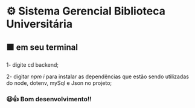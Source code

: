 # ⚙ Sistema Gerencial Biblioteca Universitária

## ⬛ em seu terminal

1- digite cd backend;

2- digitar *npm i* para instalar as dependências que estão sendo utilizadas do node, dotenv, mySql e Json no projeto;

### 😆👍 Bom desenvolvimento!!
